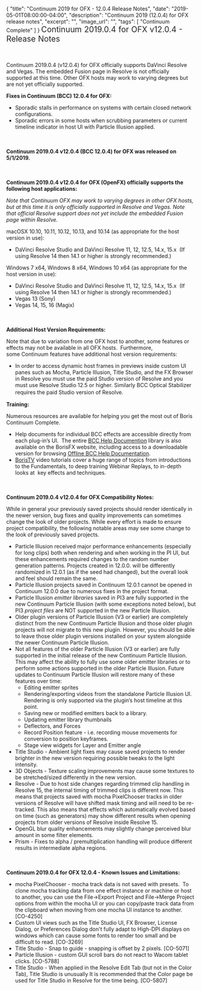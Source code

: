 {
  "title": "Continuum 2019 for OFX - 12.0.4 Release Notes",
  "date": "2019-05-01T08:00:00-04:00",
  "description": "Continuum 2019 (12.0.4) for OFX release notes",
  "excerpt": "",
  "image_url": "",
  "tags": [
    "Continuum Complete"
  ]
}
<span style="color: rgb(40, 40, 40); font-size: 1.5em; word-spacing: 0.5px;">Continuum 2019.0.4 for OFX v12.0.4  - Release Notes</span>

<span style="font-size: 1rem;"> </span>

Continuum 2019.0.4 (v12.0.4) for OFX officially supports DaVinci Resolve and Vegas.  The embedded Fusion page in Resolve is not officially supported at this time.  Other OFX hosts may work to varying degrees but are not yet officially supported.

**Fixes in Continuum (BCC) 12.0.4 for OFX:**

* Sporadic stalls in performance on systems with certain closed network configurations.
* Sporadic errors in some hosts when scrubbing parameters or current timeline indicator in host UI with Particle Illusion applied.

<span style="font-size: 1rem;"> </span>

**Continuum 2019.0.4 v12.0.4 (BCC 12.0.4) for OFX was released on 5/1/2019.**

<span style="font-size: 1rem;"> </span>

**Continuum 2019.0.4 v12.0.4 for OFX (OpenFX) officially supports the following host applications:**

_Note that Continuum OFX may work to varying degrees in other OFX hosts, but at this time it is only officially supported in Resolve and Vegas.  Note that official Resolve support does not yet include the embedded Fusion page within Resolve._

macOSX 10.10, 10.11, 10.12, 10.13, and 10.14 (as appropriate for the host version in use):

* DaVinci Resolve Studio and DaVinci Resolve 11, 12, 12.5, 14.x, 15.x  (If using Resolve 14 then 14.1 or higher is strongly recommended.)

Windows 7 x64, Windows 8 x64, Windows 10 x64 (as appropriate for the host version in use):

* DaVinci Resolve Studio and DaVinci Resolve 11, 12, 12.5, 14.x, 15.x  (If using Resolve 14 then 14.1 or higher is strongly recommended.)
* Vegas 13 (Sony)
* Vegas 14, 15, 16 (Magix)

<span style="font-size: 1rem;"> </span>

**Additional Host Version Requirements:**

Note that due to variation from one OFX host to another, some features or effects may not be available in all OFX hosts.  Furthermore, some Continuum features have additional host version requirements:

* In order to access dynamic host frames in previews inside custom UI panes such as Mocha, Particle Illusion, Title Studio, and the FX Browser in Resolve you must use the paid Studio version of Resolve and you must use Resolve Studio 12.5 or higher.  Similarly BCC Optical Stabilizer requires the paid Studio version of Resolve.<span style="font-size: 1rem;"> </span>

**Training:**

Numerous resources are available for helping you get the most out of Boris Continuum Complete.

* Help documents for individual BCC effects are accessible directly from each plug-in’s UI.  The entire [BCC Help Documention](/documentation/continuum/bcc-user-guide/ "BCC Help Documentation") library is also available on the BorisFX website, including access to a downloadable version for browsing [Offline BCC Help Documentation](https://cdn.borisfx.com/borisfx/store/BCC2019Documentation.zip "Offline Downloadable BCC Help Documentation").
* [BorisTV](/videos/) video tutorials cover a huge range of topics from introductions to the Fundamentals, to deep training Webinar Replays, to in-depth looks at  key effects and techniques.

<span style="font-size: 1rem;"> </span>

**Continuum 2019.0.4 v12.0.4 for OFX Compatibility Notes:**

While in general your previously saved projects should render identically in the newer version, bug fixes and quality improvements can sometimes change the look of older projects. While every effort is made to ensure project compatibility, the following notable areas may see some change to the look of previously saved projects.

* Particle Illusion received major performance enhancements (especially for long clips) both when rendering and when working in the PI UI, but these enhancements required changes to the random number generation patterns.  Projects created in 12.0.0. will be differently randomized in 12.0.1 (as if the seed had changed), but the overall look and feel should remain the same.
* Particle Illusion projects saved in Continuum 12.0.1 cannot be opened in Continuum 12.0.0 due to numerous fixes in the project format.
* Particle Illusion _emitter libraries_ saved in PI3 are fully supported in the new Continuum Particle Illusion (with some exceptions noted below), but PI3 _project files_ are NOT supported in the new Particle Illusion.
* Older plugin versions of Particle Illusion (V3 or earlier) are completely distinct from the new Continuum Particle Illusion and those older plugin projects will not migrate to this new plugin.  However, you should be able to leave those older plugin versions installed on your system alongside the newer Continuum Particle Illusion.
* Not all features of the older Particle Illusion (V3 or earlier) are fully supported in the initial release of the new Continuum Particle Illusion.  This may affect the ability to fully use some older emitter libraries or to perform some actions supported in the older Particle Illusion.  Future updates to Continuum Particle Illusion will restore many of these features over time:
  * Editing emitter sprites
  * Rendering/exporting videos from the standalone Particle Illusion UI.  Rendering is only supported via the plugin’s host timeline at this point.
  * Saving new or modified emitters back to a library.
  * Updating emitter library thumbnails
  * Deflectors, and Forces
  * Record Position feature  - i.e. recording mouse movements for conversion to position keyframes.
  * Stage view widgets for Layer and Emitter angle
* Title Studio - Ambient light fixes may cause saved projects to render brighter in the new version requiring possible tweaks to the light intensity.
* 3D Objects - Texture scaling improvements may cause some textures to be stretched/sized differently in the new version.
* Resolve - Due to host side changes regarding trimmed clip handling in Resolve 15, the internal timing of trimmed clips is different now.  This means that projects saved with mocha PixelChooser tracks in older versions of Resolve will have shifted mask timing and will need to be re-tracked.  This also means that effects which automatically evolved based on time (such as generators) may show different results when opening projects from older versions of Resolve inside Resolve 15.
* OpenGL blur quality enhancements may slightly change perceived blur amount in some filter elements.
* Prism - Fixes to alpha / premultiplication handling will produce different results in intermediate alpha regions.

<span style="font-size: 1rem;"> </span>

**Continuum 2019.0.4 for OFX 12.0.4 - Known Issues and Limitations:**

* mocha PixelChooser - mocha track data is not saved with presets.  To clone mocha tracking data from one effect instance or machine or host to another, you can use the File->Export Project and File->Merge Project options from within the mocha UI or you can copy/paste track data from the clipboard when moving from one mocha UI instance to another. \[CO-4250\]
* Custom UI views such as the Title Studio UI, FX Browser, License Dialog, or Preferences Dialog don't fully adapt to High-DPI displays on windows which can cause some fonts to render too small and be difficult to read. \[CO-3269\]
* Title Studio - Snap to guide - snapping is offset by 2 pixels. \[CO-5071\]
* Particle Illusion - custom GUI scroll bars do not react to Wacom tablet clicks. \[CO-5788\]
* Title Studio - When applied in the Resolve Edit Tab (but not in the Color Tab), Title Studio is unusually It is recommended that the Color page be used for Title Studio in Resolve for the time being. \[CO-5807\]

<div id="ext-gen9245"> </div>